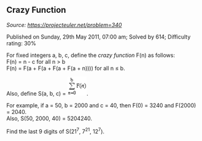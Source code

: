 Crazy Function
--------------

*Source: https://projecteuler.net/problem=340*

Published on Sunday, 29th May 2011, 07:00 am; Solved by 614; Difficulty
rating: 30%

For fixed integers a, b, c, define the *crazy function* F(n) as
follows:\
 F(n) = n - c for all n \> b\
 F(n) = F(a + F(a + F(a + F(a + n)))) for all n ≤ b.

Also, define S(a, b, c) =
![p340\_formula.gif](img/p340_formula.gif).

For example, if a = 50, b = 2000 and c = 40, then F(0) = 3240 and
F(2000) = 2040.\
 Also, S(50, 2000, 40) = 5204240.

Find the last 9 digits of S(21<sup>7</sup>, 7<sup>21</sup>, 12<sup>7</sup>).

